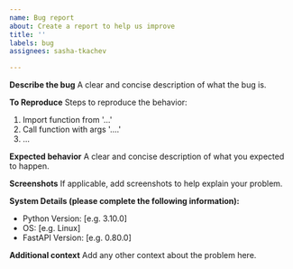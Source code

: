 ```yaml
---
name: Bug report
about: Create a report to help us improve
title: ''
labels: bug
assignees: sasha-tkachev

---
```


**Describe the bug**
A clear and concise description of what the bug is.

**To Reproduce**
Steps to reproduce the behavior:
1. Import function from '...'
2. Call function with args '....'
3. ...

**Expected behavior**
A clear and concise description of what you expected to happen.

**Screenshots**
If applicable, add screenshots to help explain your problem.

**System Details (please complete the following information):**
 - Python Version: [e.g. 3.10.0]
 - OS: [e.g. Linux]
 - FastAPI Version: [e.g. 0.80.0]


**Additional context**
Add any other context about the problem here.
